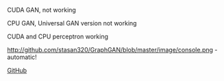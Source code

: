 CUDA GAN, not working

CPU GAN, Universal GAN version not working 

CUDA and CPU perceptron working

http://github.com/stasan320/GraphGAN/blob/master/image/console.png - automatic!

[GitHub](http://github.com/stasan230/GraphGAN/image/console.png?raw=true)
